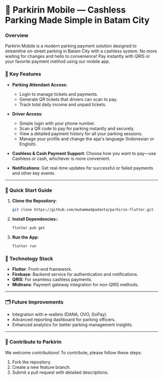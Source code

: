 # 🚗 Parkirin Mobile — Cashless Parking Made Simple in Batam City

### Overview

Parkirin Mobile is a modern parking payment solution designed to streamline on-street parking in Batam City with a cashless system. No more waiting for changes and hello to convenience! Pay instantly with QRIS or your favorite payment method using our mobile app.

### 📱 Key Features

- **Parking Attendant Access**:

  - Login to manage tickets and payments.
  - Generate QR tickets that drivers can scan to pay.
  - Track total daily income and unpaid tickets.

- **Driver Access**:

  - Simple login with your phone number.
  - Scan a QR code to pay for parking instantly and securely.
  - View a detailed payment history for all your parking sessions.
  - Manage your profile and change the app's language (Indonesian or English).

- **Cashless & Cash Payment Support**: Choose how you want to pay—use Cashless or cash, whichever is more convenient.

- **Notifications**: Get real-time updates for successful or failed payments and other key events.

---

### 🚀 Quick Start Guide

1. **Clone the Repository**:

   ```bash
   git clone https://github.com/muhammadpadanta/parkirin-flutter.git
   ```

2. **Install Dependencies:**:

   ```bash
   flutter pub get
   ```

3. **Run the App**:
   ```bash
   flutter run
   ```

### 🔧 Technology Stack

- **Flutter**: Front-end framework.
- **Firebase**: Backend service for authentication and notifications.
- **QRIS**: For seamless cashless payments.
- **Midtrans**: Payment gateway integration for non-QRIS methods.

---

### 🗂️ Future Improvements

- Integration with e-wallets (DANA, OVO, GoPay).
- Advanced reporting dashboard for parking officers.
- Enhanced analytics for better parking management insights.

---

### 🌟 Contribute to Parkirin

We welcome contributions! To contribute, please follow these steps:

1. Fork the repository.
2. Create a new feature branch.
3. Submit a pull request with detailed descriptions.
